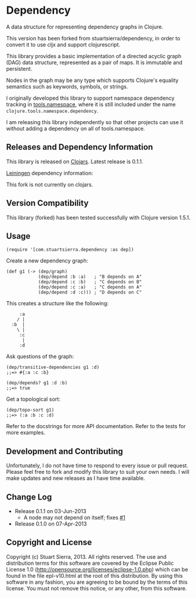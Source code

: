 # Dependency

A data structure for representing dependency graphs in Clojure.

This version has been forked from stuartsierra/dependency, in order to convert
it to use cljx and support clojurescript.

This library provides a basic implementation of a directed acyclic
graph (DAG) data structure, represented as a pair of maps. It is
immutable and persistent.

Nodes in the graph may be any type which supports Clojure's equality
semantics such as keywords, symbols, or strings.

I originally developed this library to support namespace dependency
tracking in [tools.namespace], where it is still included under the
name `clojure.tools.namespace.dependency`.

I am releasing this library independently so that other projects can
use it without adding a dependency on all of tools.namespace.

[tools.namespace]: https://github.com/clojure/tools.namespace


## Releases and Dependency Information

This library is released on [Clojars]. Latest release is 0.1.1.

[Leiningen] dependency information:

This fork is not currently on clojars.
   <!--- [com.stuartsierra/dependency "0.1.1"] -->

[Clojars]: http://clojars.org/
[Leiningen]: http://leiningen.org/


## Version Compatibility

This library (forked) has been tested successfully with Clojure version 1.5.1.


## Usage

    (require '[com.stuartsierra.dependency :as dep])

Create a new dependency graph:

    (def g1 (-> (dep/graph)
                (dep/depend :b :a)   ; "B depends on A"
                (dep/depend :c :b)   ; "C depends on B"
                (dep/depend :c :a)   ; "C depends on A"
                (dep/depend :d :c))) ; "D depends on C"

This creates a structure like the following:

         :a
        / |
      :b  |
        \ |
         :c
          |
         :d

Ask questions of the graph:

    (dep/transitive-dependencies g1 :d)
    ;;=> #{:a :c :b}

    (dep/depends? g1 :d :b)
    ;;=> true

Get a topological sort:

    (dep/topo-sort g1)
    ;;=> (:a :b :c :d)

Refer to the docstrings for more API documentation. Refer to the tests
for more examples.


## Development and Contributing

Unfortunately, I do not have time to respond to every issue or pull
request. Please feel free to fork and modify this library to suit your
own needs. I will make updates and new releases as I have time
available.


## Change Log

* Release 0.1.1 on 03-Jun-2013
  * A node may not depend on itself; fixes [#1]
* Release 0.1.0 on 07-Apr-2013

[#1]: https://github.com/stuartsierra/dependency/pull/1


## Copyright and License

Copyright (c) Stuart Sierra, 2013. All rights reserved. The use and
distribution terms for this software are covered by the Eclipse Public
License 1.0 (http://opensource.org/licenses/eclipse-1.0.php) which can
be found in the file epl-v10.html at the root of this distribution. By
using this software in any fashion, you are agreeing to be bound by
the terms of this license. You must not remove this notice, or any
other, from this software.
